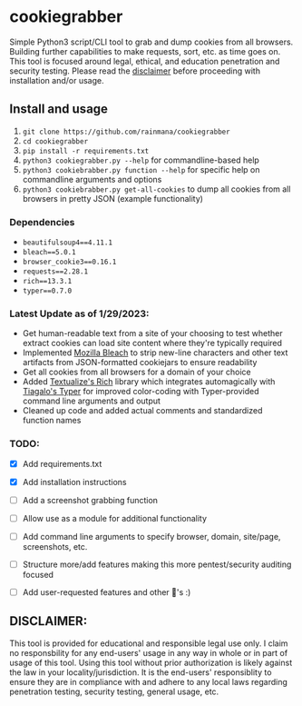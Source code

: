 # cookiegrabber

Simple Python3 script/CLI tool to grab and dump cookies from all browsers. Building further capabilities to make requests, sort, etc. as time goes on. This tool is focused around legal, ethical, and education penetration and security testing. Please read the [disclaimer](#disclaimer) before proceeding with installation and/or usage.

## Install and usage
1. `git clone https://github.com/rainmana/cookiegrabber`
2. `cd cookiegrabber`
3. `pip install -r requirements.txt`
4. `python3 cookiegrabber.py --help` for commandline-based help
5. `python3 cookiebrabber.py function --help` for specific help on commandline arguments and options
6. `python3 cookiebrabber.py get-all-cookies` to dump all cookies from all browsers in pretty JSON (example functionality)

### Dependencies
- `beautifulsoup4==4.11.1`
- `bleach==5.0.1`
- `browser_cookie3==0.16.1`
- `requests==2.28.1`
- `rich==13.3.1`
- `typer==0.7.0`

### Latest Update as of 1/29/2023:

- Get human-readable text from a site of your choosing to test whether extract cookies can load site content where they're typically required
- Implemented [Mozilla Bleach](https://github.com/mozilla/bleach) to strip new-line characters and other text artifacts from JSON-formatted cookiejars to ensure readability
- Get all cookies from all browsers for a domain of your choice
- Added [Textualize's Rich](https://github.com/Textualize/rich) library which integrates automagically with [Tiagalo's Typer](https://github.com/tiangolo/typer) for improved color-coding with Typer-provided command line arguments and output
- Cleaned up code and added actual comments and standardized function names


### TODO:

- [x] Add requirements.txt
- [x] Add installation instructions
- [ ] Add a screenshot grabbing function
- [ ] Allow use as a module for additional functionality
- [ ] Add command line arguments to specify browser, domain, site/page, screenshots, etc.
- [ ] Structure more/add features making this more pentest/security auditing focused
- [ ] Add user-requested features and other 🦄's :)



## DISCLAIMER: 

This tool is provided for educational and responsible legal use only. I claim no responsbility for any end-users' usage in any way in whole or in part of usage of this tool. Using this tool without prior authorization is likely against the law in your locality/jurisdiction. It is the end-users' responsiblity to ensure they are in compliance with and adhere to any local laws regarding penetration testing, security testing, general usage, etc.
